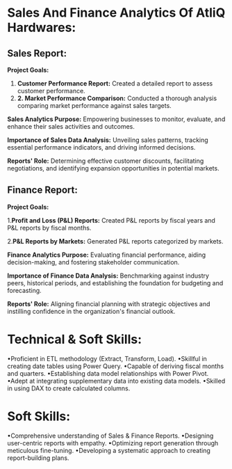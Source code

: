 # Sales And Finance Analytics Of AtliQ Hardwares:
## Sales Report:
**Project Goals:**

 1. **Customer Performance Report:** Created a detailed report to assess customer performance.
 2. **2. Market Performance Comparison:** Conducted a thorough analysis comparing market performance against sales targets.

**Sales Analytics Purpose:** Empowering businesses to monitor, evaluate, and enhance their sales activities and outcomes.

**Importance of Sales Data Analysis:** Unveiling sales patterns, tracking essential performance indicators, and driving informed decisions.

**Reports' Role:** Determining effective customer discounts, facilitating negotiations, and identifying expansion opportunities in potential markets.

## Finance Report:
**Project Goals:**

1.**Profit and Loss (P&L) Reports:** Created P&L reports by fiscal years and P&L reports by fiscal months.

2.**P&L Reports by Markets:** Generated P&L reports categorized by markets.

**Finance Analytics Purpose:** Evaluating financial performance, aiding decision-making, and fostering stakeholder communication.

**Importance of Finance Data Analysis:** Benchmarking against industry peers, historical periods, and establishing the foundation for budgeting and forecasting.

**Reports' Role:** Aligning financial planning with strategic objectives and instilling confidence in the organization's financial outlook.

# Technical & Soft Skills:
•Proficient in ETL methodology (Extract, Transform, Load).
•Skillful in creating date tables using Power Query.
•Capable of deriving fiscal months and quarters.
•Establishing data model relationships with Power Pivot.
•Adept at integrating supplementary data into existing data models.
•Skilled in using DAX to create calculated columns.
# Soft Skills:
•Comprehensive understanding of Sales & Finance Reports.
•Designing user-centric reports with empathy.
•Optimizing report generation through meticulous fine-tuning.
•Developing a systematic approach to creating report-building plans.
